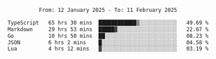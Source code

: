 <div align="center">
<p style="text-align: center;">
<!--START_SECTION:waka-->

```txt
From: 12 January 2025 - To: 11 February 2025

TypeScript   65 hrs 30 mins  ████████████▒░░░░░░░░░░░░   49.69 %
Markdown     29 hrs 53 mins  █████▓░░░░░░░░░░░░░░░░░░░   22.67 %
Go           10 hrs 50 mins  ██░░░░░░░░░░░░░░░░░░░░░░░   08.23 %
JSON         6 hrs 2 mins    █░░░░░░░░░░░░░░░░░░░░░░░░   04.58 %
Lua          4 hrs 12 mins   ▓░░░░░░░░░░░░░░░░░░░░░░░░   03.19 %
```

<!--END_SECTION:waka-->
</p>
</div>
